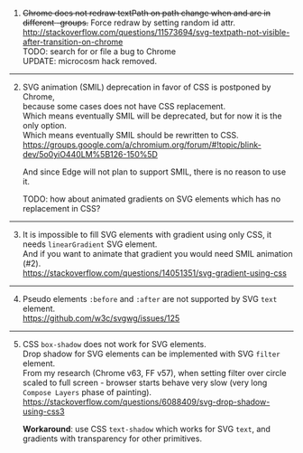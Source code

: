 1. ~~Chrome does not redraw textPath on path change when <text> and <defs> are in different <g>-groups.~~
    Force redraw by setting random id attr.  
    http://stackoverflow.com/questions/11573694/svg-textpath-not-visible-after-transition-on-chrome  
    TODO: search for or file a bug to Chrome  
    UPDATE: microcosm hack removed.

---

2. SVG animation (SMIL) deprecation in favor of CSS is postponed by Chrome,  
    because some cases does not have CSS replacement.  
    Which means eventually SMIL will be deprecated, but for now it is the only option.  
    Which means eventually SMIL should be rewritten to CSS.  
   https://groups.google.com/a/chromium.org/forum/#!topic/blink-dev/5o0yiO440LM%5B126-150%5D

    And since Edge will not plan to support SMIL, there is no reason to use it.  

    TODO: how about animated gradients on SVG elements which has no replacement in CSS?
---

3. It is impossible to fill SVG elements with gradient using only CSS,
    it needs `linearGradient` SVG element.  
    And if you want to animate that gradient you would need SMIL animation (#2).  
    https://stackoverflow.com/questions/14051351/svg-gradient-using-css

---

4. Pseudo elements `:before` and `:after` are not supported by SVG `text` element.  
    https://github.com/w3c/svgwg/issues/125

---

5. CSS `box-shadow` does not work for SVG elements.  
    Drop shadow for SVG elements can be implemented with SVG `filter` element.  
    From my research (Chrome v63, FF v57), when setting filter over circle scaled to full screen - 
    browser starts behave very slow (very long `Compose Layers` phase of painting).  
    https://stackoverflow.com/questions/6088409/svg-drop-shadow-using-css3

    **Workaround**: use CSS `text-shadow` which works for SVG `text`, and gradients with transparency for other primitives.  